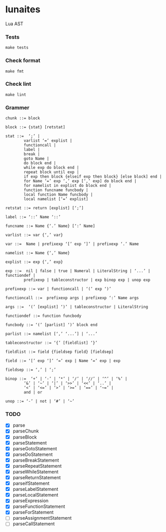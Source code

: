 # lunaites

Lua AST

### Tests

```
make tests
```

### Check format

```
make fmt
```

### Check lint

```
make lint
```

### Grammer

```
chunk ::= block

block ::= {stat} [retstat]

stat ::=  ‘;’ |
        varlist ‘=’ explist |
        functioncall |
        label |
        break |
        goto Name |
        do block end |
        while exp do block end |
        repeat block until exp |
        if exp then block {elseif exp then block} [else block] end |
        for Name ‘=’ exp ‘,’ exp [‘,’ exp] do block end |
        for namelist in explist do block end |
        function funcname funcbody |
        local function Name funcbody |
        local namelist [‘=’ explist]

retstat ::= return [explist] [‘;’]

label ::= ‘::’ Name ‘::’

funcname ::= Name {‘.’ Name} [‘:’ Name]

varlist ::= var {‘,’ var}

var ::=  Name | prefixexp ‘[’ exp ‘]’ | prefixexp ‘.’ Name

namelist ::= Name {‘,’ Name}

explist ::= exp {‘,’ exp}

exp ::=  nil | false | true | Numeral | LiteralString | ‘...’ | functiondef |
        prefixexp | tableconstructor | exp binop exp | unop exp

prefixexp ::= var | functioncall | ‘(’ exp ‘)’

functioncall ::=  prefixexp args | prefixexp ‘:’ Name args

args ::=  ‘(’ [explist] ‘)’ | tableconstructor | LiteralString

functiondef ::= function funcbody

funcbody ::= ‘(’ [parlist] ‘)’ block end

parlist ::= namelist [‘,’ ‘...’] | ‘...’

tableconstructor ::= ‘{’ [fieldlist] ‘}’

fieldlist ::= field {fieldsep field} [fieldsep]

field ::= ‘[’ exp ‘]’ ‘=’ exp | Name ‘=’ exp | exp

fieldsep ::= ‘,’ | ‘;’

binop ::=  ‘+’ | ‘-’ | ‘*’ | ‘/’ | ‘//’ | ‘^’ | ‘%’ |
        ‘&’ | ‘~’ | ‘|’ | ‘>>’ | ‘<<’ | ‘..’ |
        ‘<’ | ‘<=’ | ‘>’ | ‘>=’ | ‘==’ | ‘~=’ |
        and | or

unop ::= ‘-’ | not | ‘#’ | ‘~’
```

### TODO

- [x] parse
- [x] parseChunk
- [x] parseBlock
- [x] parseStatement
- [x] parseGotoStatement
- [x] parseDoStatement
- [x] parseBreakStatement
- [x] parseRepeatStatement
- [x] parseWhileStatement
- [x] parseReturnStatement
- [x] parseifStatement
- [x] parseLabelStatement
- [x] parseLocalStatement
- [x] parseExpression
- [x] parseFunctionStatement
- [x] parseForStatement
- [ ] parseAssignmentStatement
- [ ] parseCallStatement
